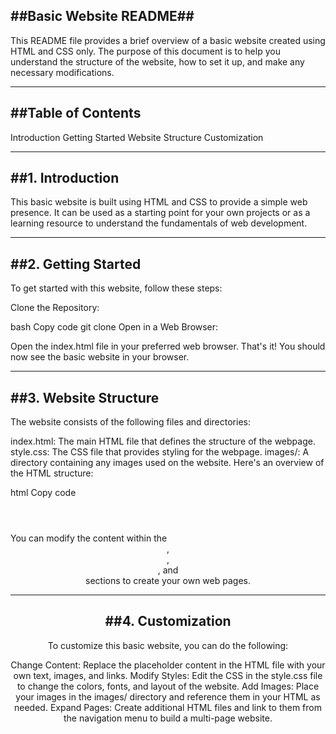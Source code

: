##Basic Website README##
--------------------------
This README file provides a brief overview of a basic website created using HTML and CSS only. 
The purpose of this document is to help you understand the structure of the website, how to set it up, and make any necessary modifications.

--------------------------
##Table of Contents
--------------------------

Introduction
Getting Started
Website Structure
Customization

--------------------------
##1. Introduction
--------------------------

This basic website is built using HTML and CSS to provide a simple web presence. It can be used as a starting point for your own projects or as a learning resource to understand the fundamentals of web development.

--------------------------
##2. Getting Started
--------------------------

To get started with this website, follow these steps:

Clone the Repository:

bash
Copy code
git clone <repository-url>
Open in a Web Browser:

Open the index.html file in your preferred web browser.
That's it! You should now see the basic website in your browser.

--------------------------
##3. Website Structure
--------------------------

The website consists of the following files and directories:

index.html: The main HTML file that defines the structure of the webpage.
style.css: The CSS file that provides styling for the webpage.
images/: A directory containing any images used on the website.
Here's an overview of the HTML structure:

html
Copy code
<!DOCTYPE html>
<html>
<head>
    <title>Basic Website</title>
    <link rel="stylesheet" type="text/css" href="style.css">
</head>
<body>
    <header>
        <!-- Header content goes here -->
    </header>
    <nav>
        <!-- Navigation menu goes here -->
    </nav>
    <main>
        <!-- Main content goes here -->
    </main>
    <footer>
        <!-- Footer content goes here -->
    </footer>
</body>
</html>
You can modify the content within the <header>, <nav>, <main>, and <footer> sections to create your own web pages.
    
--------------------------
##4. Customization
--------------------------

To customize this basic website, you can do the following:

Change Content: Replace the placeholder content in the HTML file with your own text, images, and links.
Modify Styles: Edit the CSS in the style.css file to change the colors, fonts, and layout of the website.
Add Images: Place your images in the images/ directory and reference them in your HTML as needed.
Expand Pages: Create additional HTML files and link to them from the navigation menu to build a multi-page website.
